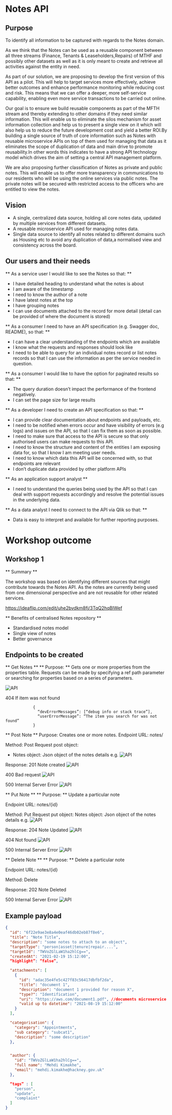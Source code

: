 # Notes API
## Purpose

To identify all information to be captured with regards to the Notes domain.

As we think that the Notes can be used as a reusable component between all three streams (Finance, Tenants & Leaseholders,Repairs) of MTHF and possibly other datasets as well as it is only meant to create and retrieve all activities against the entity in need.

As part of our solution, we are proposing to develop the first version of this API as a pilot. This will help to target services more effectively, achieve better outcomes and enhance performance monitoring while reducing cost and risk. This means that we can offer a deeper, more self-service capability, enabling even more service transactions to be carried out online.

Our goal is to ensure we build reusable components as part of the MFTH stream and thereby extending to other domains if they need similar information. This will enable us to eliminate the silos mechanism for asset information collection and help us to present a single view on it which will also help us to reduce the future development cost and yield a better ROI.By building a single source of truth of core information such as Notes with reusable microservice APIs on top of them used for managing that data as it eliminates the scope of duplication of data and main drive to promote reusability.In other words this indicates to have a strong API technology model which drives the aim of setting a central API management platform.

We are also proposing further classification of Notes as private and public notes. This will enable us to offer more transparency in communications to our residents who will be using the online services via public notes. The private notes will be secured with restricted access to the officers who are entitled to view the notes.

## Vision

- A single, centralized data source, holding all core notes data, updated by multiple services from different datasets.
- A reusable microservice API used for managing notes data.
- Single data source to identify all notes related to different domains such as Housing etc to avoid any duplication of data,a normalised view and consistency across the board.

## Our users and their needs

** As a service user I would like to see the Notes so that: **
- I have detailed heading to understand what the notes is about
- I am aware of the timestamp
- I need to know the author of a note
- I have latest notes at the top
- I have grouping notes
- I can use documents attached to the record for more detail (detail can be provided of where the document is stored)


** As a consumer I need to have an API specification (e.g. Swagger doc, README), so that: **
- I can have a clear understanding of the endpoints which are available
- I know what the requests and responses should look like
- I need to be able to query for an individual notes record or list notes records so that I can use the information as per the service needed in question.

** As a consumer I would like to have the option for paginated results so that: **
- The query duration doesn’t impact the performance of the frontend negatively.
- I can set the page size for large results

** As a developer I need to create an API specification so that: **
- I can provide clear documentation about endpoints and payloads, etc.
- I need to be notified when errors occur and have visibility of errors (e.g logs) and issues on the API, so that I can fix them as soon as possible.
-  I need to make sure that access to the API is secure so that only authorised users can make requests to this API.
-  I need to know the structure and content of the entities I am exposing data for, so that I know I am meeting user needs.
-  I need to know which data this API will be concerned with, so that
endpoints are relevant
- I don’t duplicate data provided by other platform APIs

** As an application  support analyst **
 - I need to understand the queries being used by the API so that I can deal with support requests accordingly and resolve the potential issues in the underlying data.

** As a data analyst I need to connect to the API via Qlik so that: **
- Data is easy to interpret and available for further reporting purposes.

# Workshop outcome

## Workshop 1

** Summary **

The workshop was based on identifying different sources that might contribute towards the Notes API. As the notes are currently being used from one dimensional perspective and are not reusable for other related services.

https://ideaflip.com/edit/uhe2bvdkm8fj/3TqQ2hqBlWef

** Benefits of centralised Notes repository **

- Standardised notes model
- Single view of notes
- Better governance

## Endpoints to be created

** Get Notes **
** Purpose: ** Gets one or more properties from the properties table.  Requests can be made by specifying a ref path parameter or searching for properties based on a series of parameters.

![API](./doc-images/spec18.png)

404
If item was not found

                {
                  “devErrorMessages”: [“debug info or stack trace”],
                  “userErrorMessage”: “The item you search for was not found”
                }


** Post Note **
Purpose: Creates one or more notes.
Endpoint URL: notes/

Method: Post
Request post object:
- Notes object: Json object of the notes details e.g.
![API](./doc-images/spec19.png)

Response:
201
Note created
![API](./doc-images/spec20.png)


400
Bad request
![API](./doc-images/spec21.png)

500
Internal Server Error
![API](./doc-images/spec22.png)

** Put Note **
** Purpose: ** Update a particular note

Endpoint URL: notes/{id}

Method: Put
Request put object:
Notes object: Json object of the notes details e.g.
![API](./doc-images/spec23.png)

Response:
204
Note Updated
![API](./doc-images/spec24.png)

404
Not found
![API](./doc-images/spec25.png)

500
Internal Server Error
![API](./doc-images/spec26.png)

** Delete Note **
** Purpose: ** Delete a particular note

Endpoint URL: notes/{id}

Method: Delete


Response:
202
Note Deleted


500
Internal Server Error
![API](./doc-images/spec26.png)

## Example payload

```json
{
  "id": "6f22e9ae3e8a4e0eaf46db02eb87f8e6",
  "title": "Note Title",
  "description": "some notes to attach to an object",
  "targetType": "person|asset|tenure|repair....",
  "targetId": "TWVoZGlLaW1ha2hlCg==",
  "createdAt": "2021-02-19 15:12:00",
  “highlight”: “false”,

  "attachments": [
    {
      "id": "adac35e4fe5c427f83c56417dbfbf2da",
      "title": "document 1",
      "description": "document 1 provided for reason X",
      "type?": "Identification",
      "uri": "https://aws.com/document1.pdf", //documents microservice uri
      "valid up to datetime": "2021-08-19 15:12:00"
    }
  ],

  "categorisation": {
    "category": "Appointments",
    "sub category": "subcat1",
    "description": "some description"
  },


  "author": {
    "id": "TWVoZGlLaW1ha2hlCg==",
    "full name": "Mehdi Kimakhe",
    "email": "mehdi.kimakhe@hackney.gov.uk"
  },

  “tags” : [
    "person",
    "update",
    "complaint"
  ]
}
```
